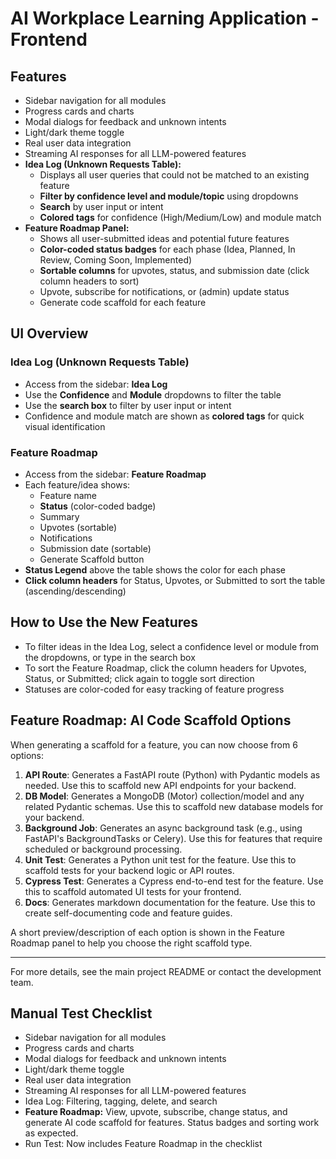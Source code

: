 # AI Workplace Learning Application - Frontend

## Features

- Sidebar navigation for all modules
- Progress cards and charts
- Modal dialogs for feedback and unknown intents
- Light/dark theme toggle
- Real user data integration
- Streaming AI responses for all LLM-powered features
- **Idea Log (Unknown Requests Table):**
  - Displays all user queries that could not be matched to an existing feature
  - **Filter by confidence level and module/topic** using dropdowns
  - **Search** by user input or intent
  - **Colored tags** for confidence (High/Medium/Low) and module match
- **Feature Roadmap Panel:**
  - Shows all user-submitted ideas and potential future features
  - **Color-coded status badges** for each phase (Idea, Planned, In Review, Coming Soon, Implemented)
  - **Sortable columns** for upvotes, status, and submission date (click column headers to sort)
  - Upvote, subscribe for notifications, or (admin) update status
  - Generate code scaffold for each feature

## UI Overview

### Idea Log (Unknown Requests Table)
- Access from the sidebar: **Idea Log**
- Use the **Confidence** and **Module** dropdowns to filter the table
- Use the **search box** to filter by user input or intent
- Confidence and module match are shown as **colored tags** for quick visual identification

### Feature Roadmap
- Access from the sidebar: **Feature Roadmap**
- Each feature/idea shows:
  - Feature name
  - **Status** (color-coded badge)
  - Summary
  - Upvotes (sortable)
  - Notifications
  - Submission date (sortable)
  - Generate Scaffold button
- **Status Legend** above the table shows the color for each phase
- **Click column headers** for Status, Upvotes, or Submitted to sort the table (ascending/descending)

## How to Use the New Features

- To filter ideas in the Idea Log, select a confidence level or module from the dropdowns, or type in the search box
- To sort the Feature Roadmap, click the column headers for Upvotes, Status, or Submitted; click again to toggle sort direction
- Statuses are color-coded for easy tracking of feature progress

## Feature Roadmap: AI Code Scaffold Options

When generating a scaffold for a feature, you can now choose from 6 options:

1. **API Route**: Generates a FastAPI route (Python) with Pydantic models as needed. Use this to scaffold new API endpoints for your backend.
2. **DB Model**: Generates a MongoDB (Motor) collection/model and any related Pydantic schemas. Use this to scaffold new database models for your backend.
3. **Background Job**: Generates an async background task (e.g., using FastAPI's BackgroundTasks or Celery). Use this for features that require scheduled or background processing.
4. **Unit Test**: Generates a Python unit test for the feature. Use this to scaffold tests for your backend logic or API routes.
5. **Cypress Test**: Generates a Cypress end-to-end test for the feature. Use this to scaffold automated UI tests for your frontend.
6. **Docs**: Generates markdown documentation for the feature. Use this to create self-documenting code and feature guides.

A short preview/description of each option is shown in the Feature Roadmap panel to help you choose the right scaffold type.

---

For more details, see the main project README or contact the development team.

## Manual Test Checklist
- Sidebar navigation for all modules
- Progress cards and charts
- Modal dialogs for feedback and unknown intents
- Light/dark theme toggle
- Real user data integration
- Streaming AI responses for all LLM-powered features
- Idea Log: Filtering, tagging, delete, and search
- **Feature Roadmap:** View, upvote, subscribe, change status, and generate AI code scaffold for features. Status badges and sorting work as expected.
- Run Test: Now includes Feature Roadmap in the checklist
